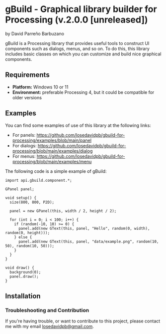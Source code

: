 # gBuild - Graphical library builder for Processing (v.2.0.0 [unreleased])
by David Parreño Barbuzano

gBuild is a Processing library that provides useful tools to construct UI components
such as dialogs, menus, and so on. To do this, this library includes basic classes
on which you can customize and build nice graphical components.

## Requirements

- __Platform:__ Windows 10 or 11
- __Environment:__ preferable Processing 4, but it could be compatible for older versions

## Examples

You can find some examples of use of this library at the following links:

- For panels: https://github.com/losedavidpb/gbuild-for-processing/examples/blob/main/panel
- For dialogs: https://github.com/losedavidpb/gbuild-for-processing/blob/main/examples/dialog
- For menus: https://github.com/losedavidpb/gbuild-for-processing/blob/main/examples/menu

The following code is a simple example of gBuild:

```
import api.gbuild.component.*;

GPanel panel;

void setup() {
  size(800, 800, P2D);

  panel = new GPanel(this, width / 2, height / 2);

  for (int i = 0; i < 100; i++) {
    if (random(-10, 10) >= 0) {
      panel.add(new GText(this, panel, "Hello", random(0, width), random(0, height)));
    } else {
      panel.add(new GText(this, panel, "data/example.png", random(10, 50), random(10, 50)));
    }
  }
}

void draw() {
  background(0);
  panel.draw();
}
```

## Installation

### Troubleshooting and Contribution

If you're having trouble, or want to contribute to this project, please contact me
with my email losedavidpb@gmail.com.
